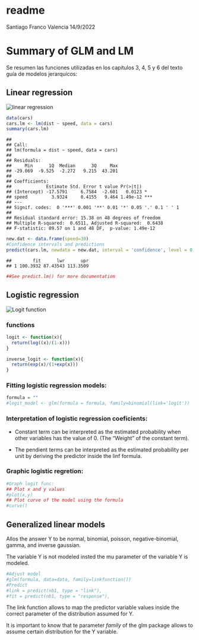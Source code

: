 readme
================
Santiago Franco Valencia
14/9/2022

# Summary of GLM and LM

Se resumen las funciones utilizadas en los capítulos 3, 4, 5 y 6 del
texto guía de modelos jerarquícos:

## Linear regression

![linear regression](https://i.stack.imgur.com/83Jog.png)

``` r
data(cars)
cars.lm <- lm(dist ~ speed, data = cars)
summary(cars.lm)
```

    ## 
    ## Call:
    ## lm(formula = dist ~ speed, data = cars)
    ## 
    ## Residuals:
    ##     Min      1Q  Median      3Q     Max 
    ## -29.069  -9.525  -2.272   9.215  43.201 
    ## 
    ## Coefficients:
    ##             Estimate Std. Error t value Pr(>|t|)    
    ## (Intercept) -17.5791     6.7584  -2.601   0.0123 *  
    ## speed         3.9324     0.4155   9.464 1.49e-12 ***
    ## ---
    ## Signif. codes:  0 '***' 0.001 '**' 0.01 '*' 0.05 '.' 0.1 ' ' 1
    ## 
    ## Residual standard error: 15.38 on 48 degrees of freedom
    ## Multiple R-squared:  0.6511, Adjusted R-squared:  0.6438 
    ## F-statistic: 89.57 on 1 and 48 DF,  p-value: 1.49e-12

``` r
new.dat <- data.frame(speed=30)
#Confidence intervals and predictions
predict(cars.lm, newdata = new.dat, interval = 'confidence', level = 0.95)
```

    ##        fit      lwr      upr
    ## 1 100.3932 87.43543 113.3509

``` r
##See predict.lm() for more documentation
```

## Logistic regression

![Logit function](https://i.stack.imgur.com/WY61Z.png)

### functions

``` r
logit <- function(x){
  return(log((x)/(1-x)))
}

inverse_logit <- function(x){
  return(exp(x)/(1+exp(x)))
}
```

### Fitting logistic regression models:

``` r
formula = ""
#logit_model <- glm(formula = formula, family=binomial(link='logit'))
```

### Interpretation of logistic regression coeficients:

-   Constant term can be interpreted as the estimated probability when
    other variables has the value of 0. (The “Weight” of the constant
    term).

-   The pendient terms can be interpreted as the estimated probability
    per unit by deriving the predictor inside the linf formula.

### Graphic logistic regretion:

``` r
#Graph logit func:
## Plot x and y values
#plot(x,y)
## Plot curve of the model using the formula
#curve()
```

## Generalized linear models

Allos the answer Y to be normal, binomial, poisson, negative-binomial,
gamma, and inverse gaussian.

The variable Y is not modeled insted the mu parameter of the variable Y
is modeled.

``` r
#Adjust model
#glm(formula, data=data, family=linkfunction())
#Predict
#link = predict(nb1, type = "link"),
#fit = predict(nb1, type = "response"),
```

The link function allows to map the predictor variable values inside the
correct parameter of the distribution assumed for Y.

It is important to know that te parameter *family* of the glm package
allows to assume certain distribution for the Y variable.
